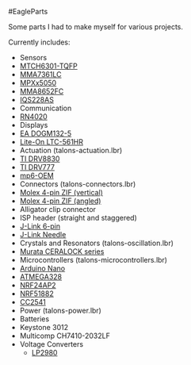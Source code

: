#EagleParts

Some parts I had to make myself for various projects.

Currently includes:
- Sensors
 - [MTCH6301-TQFP](http://www.microchip.com/wwwproducts/Devices.aspx?dDocName=en559101)
 - [MMA7361LC](http://www.freescale.com/webapp/sps/site/prod_summary.jsp?code=MMA7361LC)
 - [MPXx5050](http://www.freescale.com/webapp/sps/site/prod_summary.jsp?code=MPXx5050)
 - [MMA8652FC](http://www.freescale.com/webapp/sps/site/prod_summary.jsp?code=MMA8652FC)
 - [IQS228AS](http://www.azoteq.com/products/proxsense/3-products/products/139-products-proxsense-iqs228as.html)
- Communication
 - [RN4020](http://www.microchip.com/wwwproducts/Devices.aspx?product=RN4020)
- Displays
 - [EA DOGM132-5](http://www.lcd-module.com/products/dog.html)
 - [Lite-On LTC-561HR](http://optoelectronics.liteon.com/en-global/Led/LED-Component/Detail/355)
- Actuation (talons-actuation.lbr)
 - [TI DRV8830](http://www.ti.com/product/drv8830)
 - [TI DRV777](http://www.ti.com/product/drv777)
 - [mp6-OEM](http://www.micro-components.com/index.php/products/controllers)
- Connectors (talons-connectors.lbr)
 - [Molex 4-pin ZIF (vertical)](http://www.molex.com/molex/products/datasheet.jsp?part=active/0039532045_FFC_FPC_CONNECTORS.xml)
 - [Molex 4-pin ZIF (angled)](http://www.molex.com/molex/products/datasheet.jsp?part=active/0039532044_FFC_FPC_CONNECTORS.xml)
 - Alligator clip connector
 - ISP header (straight and staggered)
 - [J-Link 6-pin](https://www.segger.com/jlink-6-pin-adapter.html)
 - [J-Link Needle](https://www.segger.com/jlink-needle-adapter.html)
- Crystals and Resonators (talons-oscillation.lbr)
 - [Murata CERALOCK series](www.murata.com/en-us/products/timingdevice/ceralock)
- Microcontrollers (talons-microcontrollers.lbr)
 - [Arduino Nano](http://arduino.cc/en/Main/ArduinoBoardNano) 
 - [ATMEGA328](http://www.atmel.com/devices/ATMEGA328.aspx) 
 - [NRF24AP2](http://www.nordicsemi.com/eng/Products/ANT/nRF24AP2-8CH)
 - [NRF51882](http://www.nordicsemi.com/eng/Products/Bluetooth-R-low-energy/nRF51822)
 - [CC2541](http://www.ti.com/product/CC2541)
- Power (talons-power.lbr)
 - Batteries
  - Keystone 3012
  - Multicomp CH7410-2032LF
 - Voltage Converters
   - [LP2980](http://www.ti.com/product/lp2980-n)